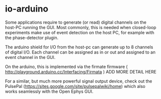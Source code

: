 io-arduino
==========

Some applications require to generate (or read) digital channels on the host-PC running the GUI.
Most commonly, this is needed when closed-loop experiments make use of event detection on the host PC, for example with the phase-detector plugin.

The arduino shield for I/O from the host-pc can generate up to 8 channels of digital I/O.
Each channel can be assigned as in or out and assigned to an event channel in the GUI.

On the arduino, this is implemented via the firmate firmware ( http://playground.arduino.cc/Interfacing/Firmata )
ADD MORE DETAIL HERE

For a similar, but much more powerful signal output device, check out the PulsePal (https://sites.google.com/site/pulsepalwiki/home) which also works seamlessly with the Open Ephys GUI.


